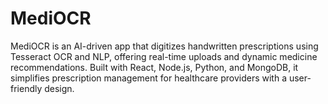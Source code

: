 # MediOCR
MediOCR is an AI-driven app that digitizes handwritten prescriptions using Tesseract OCR and NLP, offering real-time uploads and dynamic medicine recommendations. Built with React, Node.js, Python, and MongoDB, it simplifies prescription management for healthcare providers with a user-friendly design.
